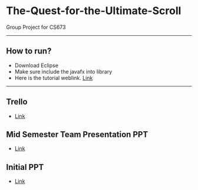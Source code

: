 # The-Quest-for-the-Ultimate-Scroll

Group Project for CS673

---

## How to run?

- Download Eclipse
- Make sure include the javafx into library
- Here is the tutorial weblink. [Link](https://openjfx.io/openjfx-docs/#install-javafx)

---

## Trello

- [Link](https://trello.com/invite/b/0mQauG4G/ATTIc3696f038e2a2bbb5101d8ddd9b84cc67E42B5D6/project-status)

## Mid Semester Team Presentation PPT

- [Link](https://docs.google.com/presentation/u/6/d/1eHU7zIRkX7srxL0aD1OizsACTlTbh08Z9Qq_aQMLHQQ/edit?usp=sharing)

## Initial PPT

- [Link](https://docs.google.com/presentation/d/1qAtRplgKpPNKo2uh0RRWRkVomuBDDAlR/edit#slide=id.g18925ad3da3_0_0)
